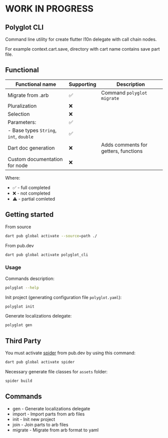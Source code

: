 # WORK IN PROGRESS

## Polyglot CLI

Command line utility for create flutter l10n delegate with call chain nodes.

For example context.cart.save, directory with cart name contains save part file.

## Functional

| Functional name                        | Supporting | Description                          |
| -------------------------------------- | ---------- | ------------------------------------ |
| Migrate from .arb                      | ✅         | Command `polyglot migrate`           |
| Pluralization                          | ❌         |                                      |
| Selection                              | ❌         |                                      |
| Parameters:                            | ✅         |                                      |
| - Base types `String`, `int`, `double` | ✅         |                                      |
| Dart doc generation                    | ❌         | Adds comments for getters, functions |
| Custom documentation for node          | ❌         |                                      |

Where:

- ✅ - full completed
- ❌ - not completed
- ⚠️ - partial comleted


## Getting started

From source 

```sh 
dart pub global activate --source=path ./
```

From pub.dev 

```sh
dart pub global activate polyglot_cli
```

### Usage

Commands description:

```sh
polyglot --help
```

Init project (generating configuration file `polyglot.yaml`):

```sh
polyglot init
```

Generate localizations delegate:

```sh
polyglot gen
```

## Third Party

You must activate [spider](https://pub.dev/packages/spider) from pub.dev by using this command:

```sh
dart pub global activate spider
```

Necessary generate file classes for `assets` folder:

```sh
spider build
```

## Commands

- gen - Generate localizations delegate
- import - Import parts from arb files
- init - Init new project
- join - Join parts to arb files
- migrate - Migrate from arb format to yaml